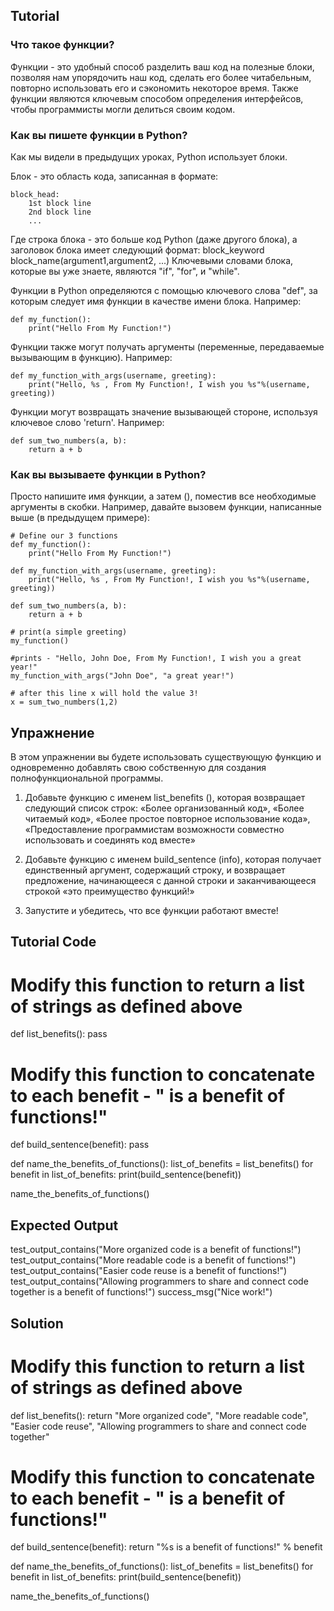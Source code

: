 Tutorial
--------

### Что такое функции?

Функции - это удобный способ разделить ваш код на полезные блоки, позволяя нам упорядочить наш код, сделать его более читабельным, повторно использовать его и сэкономить некоторое время. Также функции являются ключевым способом определения интерфейсов, чтобы программисты могли делиться своим кодом.

### Как вы пишете функции в Python?

Как мы видели в предыдущих уроках, Python использует блоки.

Блок - это область кода, записанная в формате:

    block_head:
        1st block line
        2nd block line
        ...

Где строка блока - это больше код Python (даже другого блока), а заголовок блока имеет следующий формат:
block_keyword block_name(argument1,argument2, ...)
Ключевыми словами блока, которые вы уже знаете, являются "if", "for", и "while".

Функции в Python определяются с помощью ключевого слова "def", за которым следует имя функции в качестве имени блока. Например:

    def my_function():
        print("Hello From My Function!")


Функции также могут получать аргументы (переменные, передаваемые вызывающим в функцию). Например:

    def my_function_with_args(username, greeting):
        print("Hello, %s , From My Function!, I wish you %s"%(username, greeting))


Функции могут возвращать значение вызывающей стороне, используя ключевое слово 'return'.
Например:

    def sum_two_numbers(a, b):
        return a + b

### Как вы вызываете функции в Python?

Просто напишите имя функции, а затем (), поместив все необходимые аргументы в скобки.
Например, давайте вызовем функции, написанные выше (в предыдущем примере):

    # Define our 3 functions
    def my_function():
        print("Hello From My Function!")

    def my_function_with_args(username, greeting):
        print("Hello, %s , From My Function!, I wish you %s"%(username, greeting))

    def sum_two_numbers(a, b):
        return a + b

    # print(a simple greeting)
    my_function()

    #prints - "Hello, John Doe, From My Function!, I wish you a great year!"
    my_function_with_args("John Doe", "a great year!")

    # after this line x will hold the value 3!
    x = sum_two_numbers(1,2)  


Упражнение
--------

В этом упражнении вы будете использовать существующую функцию и одновременно добавлять свою собственную для создания полнофункциональной программы.

1. Добавьте функцию с именем list_benefits (), которая возвращает следующий список строк: «Более организованный код», «Более читаемый код», «Более простое повторное использование кода», «Предоставление программистам возможности совместно использовать и соединять код вместе»

2. Добавьте функцию с именем build_sentence (info), которая получает единственный аргумент, содержащий строку, и возвращает предложение, начинающееся с данной строки и заканчивающееся строкой «это преимущество функций!»

3. Запустите и убедитесь, что все функции работают вместе!

Tutorial Code
-------------

# Modify this function to return a list of strings as defined above
def list_benefits():
    pass

# Modify this function to concatenate to each benefit - " is a benefit of functions!"
def build_sentence(benefit):
    pass

def name_the_benefits_of_functions():
    list_of_benefits = list_benefits()
    for benefit in list_of_benefits:
        print(build_sentence(benefit))

name_the_benefits_of_functions()


Expected Output
---------------

test_output_contains("More organized code is a benefit of functions!")
test_output_contains("More readable code is a benefit of functions!")
test_output_contains("Easier code reuse is a benefit of functions!")
test_output_contains("Allowing programmers to share and connect code together is a benefit of functions!")
success_msg("Nice work!")

Solution
--------

# Modify this function to return a list of strings as defined above
def list_benefits():
    return "More organized code", "More readable code", "Easier code reuse", "Allowing programmers to share and connect code together"

# Modify this function to concatenate to each benefit - " is a benefit of functions!"
def build_sentence(benefit):
    return "%s is a benefit of functions!" % benefit


def name_the_benefits_of_functions():
    list_of_benefits = list_benefits()
    for benefit in list_of_benefits:
        print(build_sentence(benefit))

name_the_benefits_of_functions()

